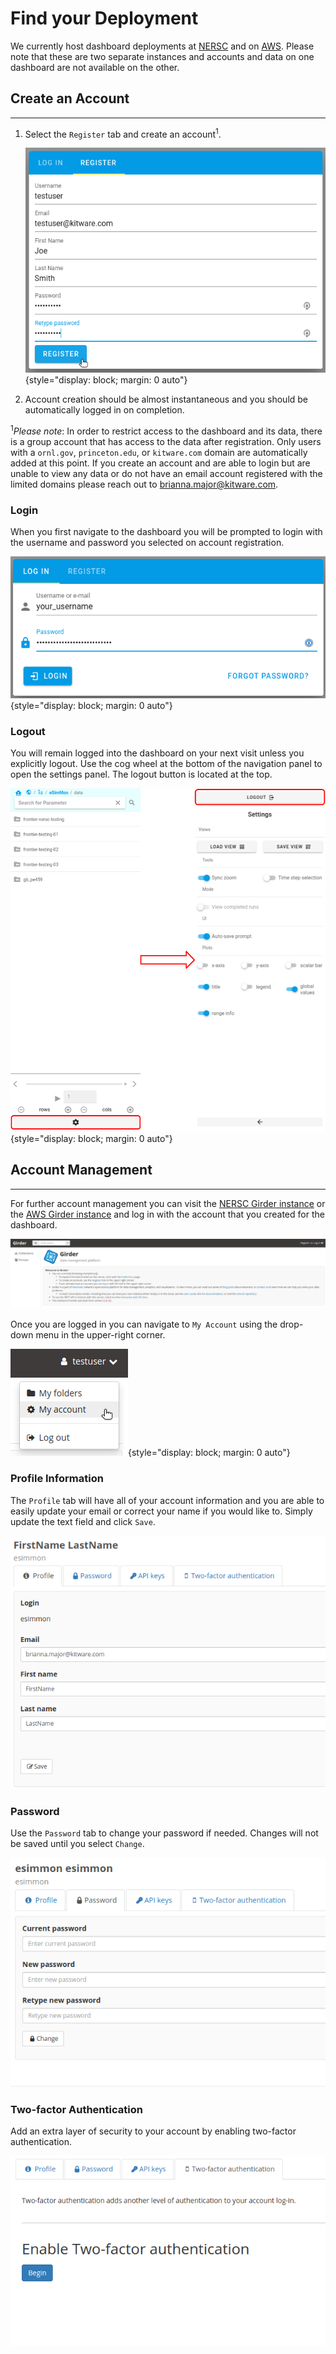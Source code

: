 # Find your Deployment

We currently host dashboard deployments at [NERSC](https://app.esimmon.production.svc.spin.nersc.org/) and on [AWS](https://esimmon.kitware.com/). Please note that these are two separate instances and accounts and data on one dashboard are not available on the other.

## Create an Account
--------------------

1. Select the `Register` tab and create an account<sup>1</sup>.

    ![Registration](../img/register.png){style="display: block; margin: 0 auto"}

2. Account creation should be almost instantaneous and you should be automatically logged in on completion.

<sup>1</sup>*Please note*: In order to restrict access to the dashboard and its data, there is a group account that has access to the data after registration. Only users with a `ornl.gov`, `princeton.edu`, or `kitware.com` domain are automatically added at this point. If you create an account and are able to login but are unable to view any data or do not have an email account registered with the limited domains please reach out to <brianna.major@kitware.com>.

### Login

When you first navigate to the dashboard you will be prompted to login with the username and password you selected on account registration.

![Login](../img/login.png){style="display: block; margin: 0 auto"}

### Logout

You will remain logged into the dashboard on your next visit unless you explicitly logout. Use the cog wheel at the bottom of the navigation panel to open the settings panel. The logout button is located at the top.

![Logout](../img/logout.png){style="display: block; margin: 0 auto"}

## Account Management
---------------------

For further account management you can visit the [NERSC Girder instance](https://girder.esimmon.production.svc.spin.nersc.org/) or the [AWS Girder instance](https://api.esimmon.kitware.com/) and log in with the account that you created for the dashboard.

![Girder Login](../img/girder_login.gif)

Once you are logged in you can navigate to `My Account` using the drop-down menu in the upper-right corner.

![My Account](../img/my_account.png){style="display: block; margin: 0 auto"}

### Profile Information

The `Profile` tab will have all of your account information and you are able to easily update your email or correct your name if you would like to. Simply update the text field and click `Save`.

![Girder Profile](../img/profile.png)

### Password

Use the `Password` tab to change your password if needed. Changes will not be saved until you select `Change`.

![Girder Password](../img/password.png)

### Two-factor Authentication

Add an extra layer of security to your account by enabling two-factor authentication.

![Enable Two-factor Authentication](../img/enable_tfa.png)

